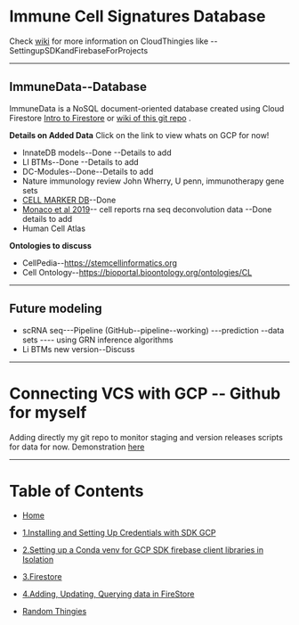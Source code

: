 # Immune Cell Signatures Database

Check [wiki](https://github.com/amnahsiddiqa/GCPFirebase_ImmuneCellSignaturesDatabase/wiki) for more information 
on CloudThingies like --SettingupSDKandFirebaseForProjects
***
## ImmuneData--Database
ImmuneData is a NoSQL document-oriented database created using Cloud Firestore [Intro to Firestore](https://firebase.google.com/docs/firestore) or [wiki of this git repo](https://github.com/amnahsiddiqa/GCPFirebase_ImmuneCellSignaturesDatabase/wiki) .

**Details on Added Data**
Click on the link to view whats on GCP for now!
* InnateDB models--Done --Details to add
* LI BTMs--Done --Details to add
* DC-Modules--Done--Details to add
* Nature immunology review John Wherry, U penn,  immunotherapy gene sets
* [CELL MARKER DB](https://github.com/amnahsiddiqa/GCPFirebase_ImmuneCellSignaturesDatabase/wiki/CellMarker_Data)--Done
* [Monaco et al 2019](https://github.com/amnahsiddiqa/GCPFirebase_ImmuneCellSignaturesDatabase/wiki/Monaco-et-al-(2019))-- cell reports rna seq deconvolution data --Done details to add
* Human Cell Atlas

**Ontologies to discuss**

* CellPedia--https://stemcellinformatics.org
* Cell Ontology--https://bioportal.bioontology.org/ontologies/CL

***
## Future modeling

*  scRNA seq---Pipeline (GitHub--pipeline--working) ---prediction --data sets ---- using GRN inference algorithms 
* Li BTMs new version--Discuss

***
# Connecting VCS with GCP -- Github for myself
Adding directly my git repo to monitor staging and version releases scripts for data for now.
Demonstration [here](https://github.com/amnahsiddiqa/GCPFirebase_ImmuneCellSignaturesDatabase/wiki/Mirror-Git-repo)

***
# Table of Contents
* [Home](https://github.com/amnahsiddiqa/GCPFirebase_ImmuneCellSignaturesDatabase/wiki)

* [1.Installing and Setting Up Credentials with SDK GCP](https://github.com/amnahsiddiqa/GCPFirebase_ImmuneCellSignaturesDatabase/wiki/1.Installing-and-Setting-Up-Credentials-with-SDK-GCP)

* [2.Setting up a Conda venv for GCP SDK firebase client libraries in Isolation](https://github.com/amnahsiddiqa/GCPFirebase_ImmuneCellSignaturesDatabase/wiki/2.Setting-up-a-Conda-venv-for-GCP-SDK-firebase-client-libraries-in-Isolation)

* [3.Firestore](https://github.com/amnahsiddiqa/GCPFirebase_ImmuneCellSignaturesDatabase/wiki/3.Firestore)

* [4.Adding, Updating, Querying data in FireStore](https://github.com/amnahsiddiqa/GCPFirebase_ImmuneCellSignaturesDatabase/wiki/4.Adding,-Updating,-Querying-data-in-FireStore)

* [Random Thingies](https://github.com/amnahsiddiqa/GCPFirebase_ImmuneCellSignaturesDatabase/wiki/Random-Thingies)

